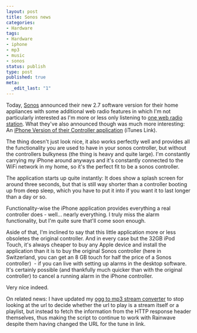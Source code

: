 ```yaml
---
layout: post
title: Sonos news
categories:
- Hardware
tags:
- Hardware
- iphone
- mp3
- music
- sonos
status: publish
type: post
published: true
meta:
  _edit_last: "1"
---
```

Today, <a href="http://www.sonos.com">Sonos</a> announced their new 2.7 software version for their home appliances with some additional web radio features in which I'm not particularly interested as I'm more or less only listening to <a href="http://ormgas.rainwave.cc/">one web radio station</a>. What they've also announced though was much more interesting: An <a href="http://phobos.apple.com/WebObjects/MZStore.woa/wa/viewSoftware?id=293523031&amp;mt=8">iPhone Version of their Controller application</a> (iTunes Link).

The thing doesn't just look nice, it also works perfectly well and provides all the functionality you are used to have in your sonos controller, but without the controllers bulkyness (the thing is heavy and quite large). I'm constantly carrying my iPhone around anyways and it's constantly connected to the WiFi network in my home, so it's the perfect fit to be a sonos controller.

The application starts up quite instantly: It does show a splash screen for around three seconds, but that is still way shorter than a controller booting up from deep sleep, which you have to put it into if you want it to last longer than a day or so.

Functionality-wise the iPhone application provides everything a real controller does - well... nearly everything. I truly miss the alarm functionality, but I'm quite sure that'll come soon enough.

Aside of that, I'm inclined to say that this little application more or less obsoletes the original controller. And in every case but the 32GB iPod Touch, it's always cheaper to buy any Apple device and install the application than it is to buy the original Sonos controller (here in Switzerland, you can get an 8 GB touch for half the price of a Sonos controller)  - if you can live with setting up alarms in the desktop software. It's certainly possible (and thankfully much quicker than with the original controller) to cancel a running alarm in the iPhone controller.

Very nice indeed.

On related news: I have updated my <a href="/ogg2mp3/">ogg to mp3 stream converter</a> to stop looking at the url to decide whether the url to play is a stream itself or a playlist, but instead to fetch the information from the HTTP response header themselves, thus making the script to continue to work with Rainwave despite them having changed the URL for the tune in link.
